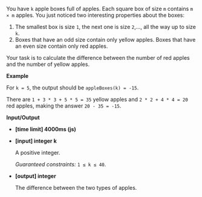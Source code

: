 ﻿You have `k` apple boxes full of apples. Each square box of size `m` contains `m × m` apples. You just noticed two interesting properties about the boxes:

1.  The smallest box is size `1`, the next one is size `2`,..., all the way up to size `k`.
2.  Boxes that have an odd size contain only yellow apples. Boxes that have an even size contain only red apples.

Your task is to calculate the difference between the number of red apples and the number of yellow apples.

**Example**

For `k = 5`, the output should be
`appleBoxes(k) = -15`.

There are `1 + 3 * 3 + 5 * 5 = 35` yellow apples and `2 * 2 + 4 * 4 = 20` red apples, making the answer `20 - 35 = -15`.

**Input/Output**

*   **[time limit] 4000ms (js)**

*   **[input] integer k**

    A positive integer.

    _Guaranteed constraints:_
    `1 ≤ k ≤ 40`.

*   **[output] integer**

    The difference between the two types of apples.